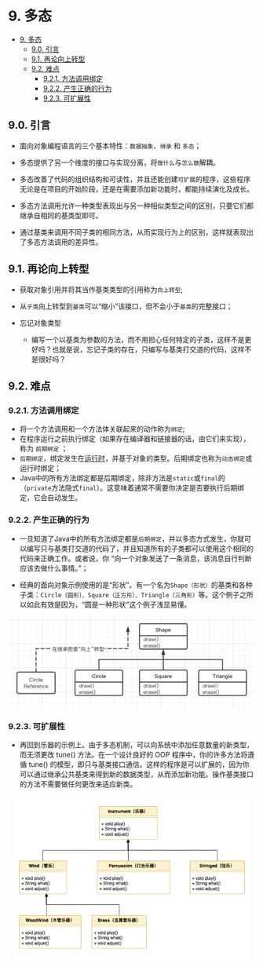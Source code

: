 # 9. 多态

- [9. 多态](#9-多态)
  - [9.0. 引言](#90-引言)
  - [9.1. 再论向上转型](#91-再论向上转型)
  - [9.2. 难点](#92-难点)
    - [9.2.1. 方法调用绑定](#921-方法调用绑定)
    - [9.2.2. 产生正确的行为](#922-产生正确的行为)
    - [9.2.3. 可扩展性](#923-可扩展性)

## 9.0. 引言

- 面向对象编程语言的三个基本特性：`数据抽象`、`继承` 和 `多态`；
  
- 多态提供了另一个维度的接口与实现分离，将`做什么`与`怎么做`解耦。

- 多态改善了代码的组织结构和可读性，并且还能创建`可扩展`的程序，这些程序无论是在项目的开始阶段，还是在需要添加新功能时，都能持续演化及成长。

- 多态方法调用允许一种类型表现出与另一种相似类型之间的区别，只要它们都继承自相同的基类型即可。

- 通过基类来调用不同子类的相同方法，从而实现行为上的区别，这样就表现出了多态方法调用的差异性。

## 9.1. 再论向上转型

- 获取对象引用并将其当作基类类型的引用称为`向上转型`;

- 从`子类`向上转型到`基类`可以“缩小”该接口，但不会小于`基类`的完整接口；

- 忘记对象类型
  - 编写一个以基类为参数的方法，而不用担心任何特定的子类，这样不是更好吗？也就是说，忘记子类的存在，只编写与基类打交道的代码，这样不是很好吗？

## 9.2. 难点

### 9.2.1. 方法调用绑定

- 将一个方法调用和一个方法体关联起来的动作称为`绑定`;
- 在程序运行之前执行绑定（如果存在编译器和链接器的话，由它们来实现），称为 `前期绑定` ；
- `后期绑定`，绑定发生在<u>运行时</u>，并基于对象的类型。后期绑定也称为`动态绑定`或运行时绑定；
- Java中的所有方法绑定都是后期绑定，除非方法是`static`或`final`的（`private`方法隐式`final`）。这意味着通常不需要你决定是否要执行后期绑定，它会自动发生。

### 9.2.2. 产生正确的行为

- 一旦知道了Java中的所有方法绑定都是`后期绑定`，并以多态方式发生，你就可以编写只与基类打交道的代码了，并且知道所有的子类都可以使用这个相同的代码来正确工作。或者说，你 “向一个对象发送了一条消息，该消息自行判断应该去做什么事情。”；

- 经典的面向对象示例使用的是“形状”。有一个名为`Shape（形状）`的基类和各种子类：`Circle（圆形）、Square（正方形）、Triangle（三角形）`等。这个例子之所以如此有效是因为，“圆是一种形状”这个例子浅显易懂。

![图 9-1](./imgs/9-1.png)

### 9.2.3. 可扩展性

- 再回到乐器的示例上。由于多态机制，可以向系统中添加任意数量的新类型，而无须更改 tune() 方法。在一个设计良好的 OOP 程序中，你的许多方法将遵循 tune() 的模型，即只与基类接口通信。这样的程序是可以扩展的，因为你可以通过继承公共基类来得到新的数据类型，从而添加新功能。操作基类接口的方法不需要做任何更改来适应新类。

![图 9-2](./imgs/9-2.png)
